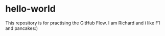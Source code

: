 # hello-world
This repository is for practising the GitHub Flow.
I am Richard and i like F1 and pancakes:)
